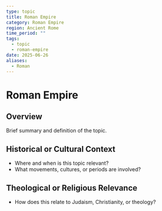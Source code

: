 ```yaml
---
type: topic
title: Roman Empire
category: Roman Empire
region: Ancient Rome
time_period: ""
tags:
  - topic
  - roman-empire
date: 2025-06-26
aliases:
  - Roman
---
```


# Roman Empire

## Overview

Brief summary and definition of the topic.

## Historical or Cultural Context

- Where and when is this topic relevant?
- What movements, cultures, or periods are involved?

## Theological or Religious Relevance

- How does this relate to Judaism, Christianity, or theology?